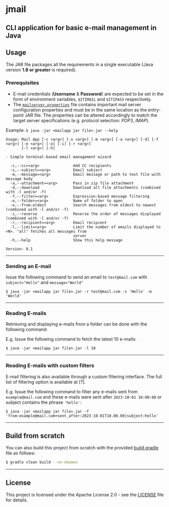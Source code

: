 # jmail
## CLI application for basic e-mail management in Java

## Usage

The JAR file packages all the requirements in a single executable (Java version **1.8 or greater** is required).

### Prerequisites
- E-mail credentials (**Username** & **Password**) are expected to be set in the form of environment variables, `$ITIMAIL` and `$ITIPASS` respectively.
- The [`mailserver.properties`](mailserver.properties) file contains important mail server configuration properties and must be in the same location as the entry-point JAR file. The properties can be altered accordingly to match the target server specifications (e.g. protocol selection: *POP3*, *IMAP*).

Example: ```$ java -jar <mailapp jar file>.jar --help```
```terminal
Usage: Mail App [-c <arg>] [-s <arg>] [-m <arg>] [-a <arg>] [-d] [-f <arg>] [-e <arg>] [-o] [-i] [-r <arg>]
       [-l <arg>] [-h]

- Simple terminal-based email management wizard

  -c,--cc=<arg>               Add CC recipients
  -s,--subject=<arg>          Email subject
  -m,--message=<arg>          Email message or path to text file with message body
  -a,--attachment=<arg>       Pass in zip file attachment
  -d,--download               Download all file attachments (combined with -l and/or -f)
  -f,--filter=<arg>           Expression-based message filtering
  -e,--folder=<arg>           Name of folder to open
  -o,--from-oldest            Search messages from oldest to newest (combined with -l and/or -f)
  -i,--reverse                Reverse the order of messages displayed (combined with -l and/or -f)
  -r,--recipient=<arg>        Email recipient
  -l,--limit=<arg>            Limit the number of emails displayed to <N>. "all" fetches all messages from
                              server
  -h,--help                   Show this help message

Version: 0.1
```
***
### Sending an E-mail
Issue the following command to send an email to `test@mail.com` with `subject="Hello"` and `message="World"`

```$ java -jar <mailapp jar file>.jar -r test@mail.com -s 'Hello' -m 'World'```
***
### Reading E-mails
Retrieving and displaying e-mails from a folder can be done with the following command:

E.g. Issue the following command to fetch the latest 10 e-mails:

```$ java -jar <mailapp jar file>.jar -l 10```
***
### Reading E-mails with custom filters
E-mail filtering is also available through a custom filtering interface. The full list of filtering option is available at [?].

E.g. Issue the following command to filter any e-mails sent from `example@mail.com` and these e-mails were sent after `2023-10-01 10:00:00` or subject contains the phrase `'hello'`:

```$ java -jar <mailapp jar file>.jar -f 'from:example@mail.com+sent_after:2023-10-01T10.00.00|subject:hello'```
***

## Build from scratch
You can also build this project from scratch with the provided [build.gradle](build.gradle) file as follows:

```sh
$ gradle clean build --no-daemon
```
***
## License

This project is licensed under the Apache License 2.0 - see the [LICENSE](LICENSE) file for details.
